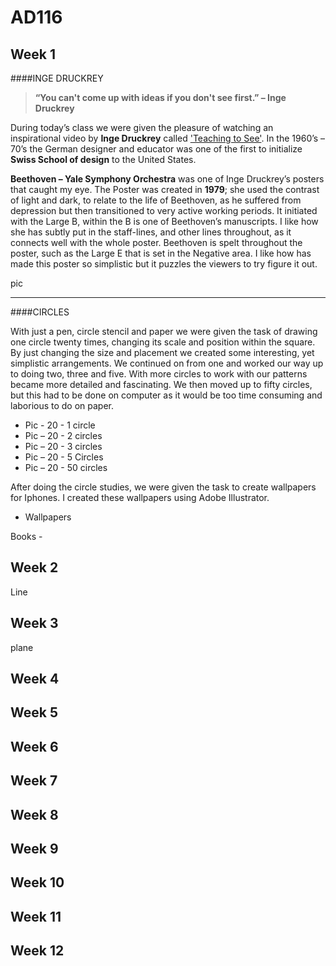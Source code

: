 AD116
======


Week 1
-------

####INGE DRUCKREY

>**“You can't come up with ideas if you don't see first.” – Inge Druckrey**

During today’s class we were given the pleasure of watching an inspirational video by **Inge Druckrey** called ['Teaching to See'](https://www.youtube.com/watch?v=ldSkPqZKBl0). In the 1960’s – 70’s the German designer and educator was one of the first to initialize **Swiss School of design** to the United States.

**Beethoven – Yale Symphony Orchestra** was one of Inge Druckrey’s posters that caught my eye. The Poster was created in **1979**; she used the contrast of light and dark, to relate to the life of Beethoven, as he suffered from depression but then transitioned to very active working periods. It initiated with the Large B, within the B is one of Beethoven’s manuscripts. I like how she has subtly put in the staff-lines, and other lines throughout, as it connects well with the whole poster. Beethoven is spelt throughout the poster, such as the Large E that is set in the Negative area. I like how has made this poster so simplistic but it puzzles the viewers to try figure it out.

pic

****
####CIRCLES

With just a pen, circle stencil and paper we were given the task of drawing one circle twenty times, changing its scale and position within the square. By just changing the size and placement we created some interesting, yet simplistic arrangements. We continued on from one and worked our way up to doing two, three and five. With more circles to work with our patterns became more detailed and fascinating. We then moved up to fifty circles, but this had to be done on computer as it would be too time consuming and laborious to do on paper.

* Pic - 20 - 1 circle
* Pic – 20 - 2 circles
* Pic – 20 - 3 circles
* Pic – 20 - 5 Circles
* Pic – 20 - 50 circles

After doing the circle studies, we were given the task to create wallpapers for Iphones. I created these wallpapers using Adobe Illustrator.

* Wallpapers

Books -


Week 2
-------

Line

Week 3
-------


plane


Week 4
-------

Week 5
-------

Week 6
-------

Week 7
-------

Week 8
-------

Week 9
-------

Week 10
-------

Week 11
-------

Week 12
-------
